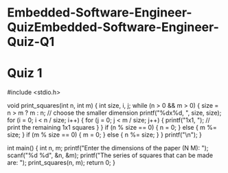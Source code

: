 # Embedded-Software-Engineer-QuizEmbedded-Software-Engineer-Quiz-Q1
# Quiz 1
#include <stdio.h>

void print_squares(int n, int m) {
    int size, i, j;
    while (n > 0 && m > 0) {
        size = n > m ? m : n;  // choose the smaller dimension
        printf("%dx%d, ", size, size);
        for (i = 0; i < n / size; i++) {
            for (j = 0; j < m / size; j++) {
                printf("1x1, ");  // print the remaining 1x1 squares
            }
        }
        if (n % size == 0) {
            n = 0;
        } else {
            m %= size;
        }
        if (m % size == 0) {
            m = 0;
        } else {
            n %= size;
        }
    }
    printf("\n");
}

int main() {
    int n, m;
    printf("Enter the dimensions of the paper (N M): ");
    scanf("%d %d", &n, &m);
    printf("The series of squares that can be made are: ");
    print_squares(n, m);
    return 0;
}


